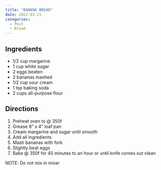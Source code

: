 ```yaml
---
title: "BANANA BREAD"
date: 2022-03-21
categories:
  - Post
  - Bread
---
```


## Ingredients

* 1/2 cup margarine
* 1 cup white sugar
* 2 eggs beaten
* 2 bananas mashed
* 1/2 cup sour cream
* 1 tsp baking soda
* 2 cups all-purpose flour

## Directions
1. Preheat oven to @ 350f
2. Grease 8” x 4” loaf pan
3. Cream margarine and sugar until smooth
4. Add all ingredients
5. Mash bananas with fork
6. Slightly beat eggs
7. Bake @ 350f for 45 minutes to an hour or until knife comes out clean

NOTE:  Do not mix in mixer

